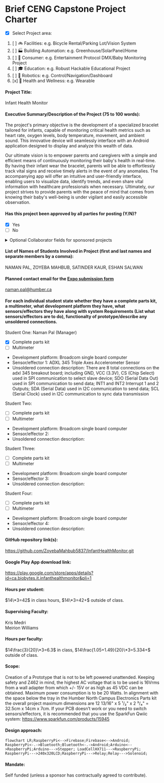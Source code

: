 # Brief CENG Capstone Project Charter
-  [x] Select Project area:
1. [ ] :bike: Facilities: e.g. Bicycle Rental/Parking Lot/Vision System
2. [ ] :factory: Building Automation: e.g. Greenhouse/SolarPanel/Home
3. [ ] :movie_camera: Consumer: e.g. Entertainment Protocol DMX/Baby Monitoring Project
4. [ ] :mortar_board: Education: e.g. Robust Hackable Educational Project
5. [ ] :robot: Robotics: e.g. Control/Navigation/Dashboard
6. [x] :ski: Health and Wellness: e.g. Wearable
####  Project Title: 
Infant Health Monitor

####  Executive Summary/Description of the Project (75 to 100 words): 
The project's primary objective is the development of a specialized bracelet tailored for infants, capable of monitoring critical health metrics such as heart rate, oxygen levels, body temperature, movement, and ambient sound. This innovative device will seamlessly interface with an Android application designed to display and analyze this wealth of data.

Our ultimate vision is to empower parents and caregivers with a simple and efficient means of continuously monitoring their baby's health in real-time. By having their infant wear the bracelet, parents will be able to effortlessly track vital signs and receive timely alerts in the event of any anomalies. The accompanying app will offer an intuitive and user-friendly interface, enabling users to visualize data, identify trends, and even share vital information with healthcare professionals when necessary. Ultimately, our project strives to provide parents with the peace of mind that comes from knowing their baby's well-being is under vigilant and easily accessible observation.
####  Has this project been approved by all parties for posting (Y/N)?
-  [x] Yes
-  [ ] No
<details><summary>Optional Collaborator fields for sponsored projects</summary>

#### Sponsoring Industry and Personnel: 
#### Hours contributed: 
#### Number of full-time employees, year established, private or not-for-profit: 
#### Value of equipment or access to equipment provided: 
#### FAST contribution: 
</details>

####  List of Names of Students Involved in Project (first and last names and separate members by a comma):
NAMAN PAL, ZOYEBA MAHBUB, SATINDER KAUR, ESHAN SALWAN

####  Planned contact email for the [Expo submission form](https://appliedtechnology.humber.ca/shows/past-shows/advanced-manufacturing-projects/advanced-manufacturing-student-submission-form.html)

naman.pal@humber.ca

####  For each individual student state whether they have a complete parts kit, a multimeter, what development platform they have, what sensors/effectors they have along with system Requirements (List what sensors/effectors are to do), functionalty of prototype/describe any unsoldered connections.
Student One: Naman Pal (Manager)
- [x] Complete parts kit
- [ ] Multimeter
- Development platform: Broadcom single board computer
- Sensor/effector 1: ADXL 345 Triple Axes Accelerometer Sensor
- Unsoldered connection description: There are 8 total connections on the adxl 345 breakout board; including GND, VCC	(3.3V), CS	(Chip Select) used in SPI communication to select slave device; SDO (Serial Data Out) used in SPI communication to send data; INT1 and INT2 Interrupt 1 and 2 Outputs; SDA (Serial Data) used in I2C communication to send data; SCL (Serial Clock) used in I2C communication to sync data transmission  

Student Two:
- [ ] Complete parts kit
- [ ] Multimeter
- Development platform: Broadcom single board computer
- Sensor/effector 2:
- Unsoldered connection description:   

Student Three:
- [ ] Complete parts kit
- [ ] Multimeter
- Development platform: Broadcom single board computer
- Sensor/effector 3:
- Unsoldered connection description:   

Student Four:
- [ ] Complete parts kit
- [ ] Multimeter
- Development platform: Broadcom single board computer
- Sensor/effector 4:
- Unsoldered connection description:   

####  GitHub repository link(s):
https://github.com/ZoyebaMahbub5837/InfantHealthMonitor.git

####  Google Play App download link:
https://play.google.com/store/apps/details?id=ca.biobytes.it.infanthealthmonitor&pli=1

#### Hours per student:
$14\*3=42$ in class hours, $14\*3=42+$ outside of class.

#### Supervising Faculty: 
Kris Medri   
Meirion Williams

####  Hours per faculty: 
$14\frac{3}{20}\*3=6.3$ in class, $14\frac{1.05+1.49}{20}\*3=5.334+$ outside of class.

####  Scope:
Creation of a Prototype that is not to be left powered unattended. Keeping safety and Z462 in mind, the highest AC voltage that is to be used is 16Vrms from a wall adapter from which +/- 15V or as high as 45 VDC can be obtained. Maximum power consumption is to be 20 Watts. In alignment with the space below the tray in the Humber North Campus Electronics Parts kit the overall project maximum dimensions are 12 13/16" x 5 ¹/₂" x 2 ³/₄" = 32.5cm x 14cm x 7cm. If your PCB doesn’t work or you need to switch sensors/effectors, it is recommended that you use the SparkFun Qwiic system: https://www.sparkfun.com/products/15945

####  Design approach:
```mermaid
flowchart LR;RaspberryPi<-->Firebase;Firebase<-->Android;
RaspberryPi<-.->Bluetooth;Bluetooth<-.->Android;Arduino<-->RaspberryPi;Arduino--->Stepper; LoadCellHX711--->RaspberryPi; RaspberryPi--->240x320LCD;RaspberryPi--->Relay;Relay--->Solenoid;
```
####  Mandate: 
Self funded (unless a sponsor has contractually agreed to contribute).
